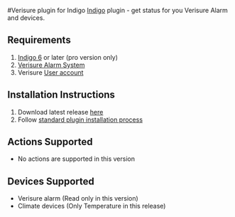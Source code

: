 #Verisure plugin for Indigo
[Indigo](http://www.perceptiveautomation.com/indigo/index.html) plugin - get status for you Verisure Alarm and devices.

## Requirements

1. [Indigo 6](http://www.perceptiveautomation.com/indigo/index.html) or later (pro version only)
2. [Verisure Alarm System](http://www.verisure.com)
3. Verisure [User account](https://mypages.verisure.com)

## Installation Instructions

1. Download latest release [here](hhttps://github.com/lindehoff/Indigo-Verisure/releases)
2. Follow [standard plugin installation process](http://bit.ly/1e1Vc7b)

## Actions Supported
* No actions are supported in this version

## Devices Supported
* Verisure alarm (Read only in this version)
* Climate devices (Only Temperature in this release)
